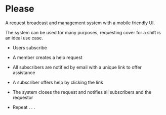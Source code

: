 Please
======

A request broadcast and management system with a mobile friendly UI.

The system can be used for many purposes, requesting cover for a shift is an ideal use case.

* Users subscribe

* A member creates a help request

* All subscribers are notified by email with a unique link to offer assistance

* A subscriber offers help by clicking the link

* The system closes the request and notifies all subscribers and the requestor

* Repeat . . .
